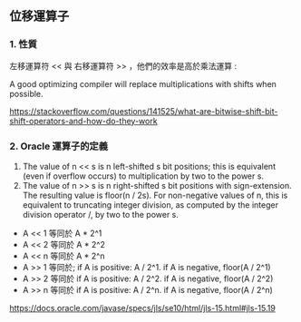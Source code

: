 ## 位移運算子
### 1. 性質
左移運算符 << 與 右移運算符 >> ，他們的效率是高於乘法運算 :

A good optimizing compiler will replace multiplications with shifts when possible.

https://stackoverflow.com/questions/141525/what-are-bitwise-shift-bit-shift-operators-and-how-do-they-work

### 2. Oracle 運算子的定義
1. The value of n << s is n left-shifted s bit positions; this is equivalent (even if overflow occurs) to multiplication by two to the power s.
2. The value of n >> s is n right-shifted s bit positions with sign-extension. The resulting value is floor(n / 2s).
   For non-negative values of n, this is equivalent to truncating integer division, as computed by the integer division operator /, by two to the power s.
* A << 1 等同於 A * 2^1
* A << 2 等同於 A * 2^2
* A << n 等同於 A * 2^n
* A >> 1 等同於; if A is positive:  A / 2^1.  if A is negative, floor(A / 2^1)
* A >> 2 等同於 if A is positive:  A / 2^2.  if A is negative, floor(A / 2^2)
* A >> n 等同於 if A is positive:  A / 2^n.  if A is negative, floor(A / 2^n)

https://docs.oracle.com/javase/specs/jls/se10/html/jls-15.html#jls-15.19
